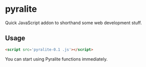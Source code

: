 # pyralite
Quick JavaScript addon to shorthand some web development stuff.

## Usage
```html
<script src='pyralite-0.1 .js'></script>
```
You can start using Pyralite functions immediately.
